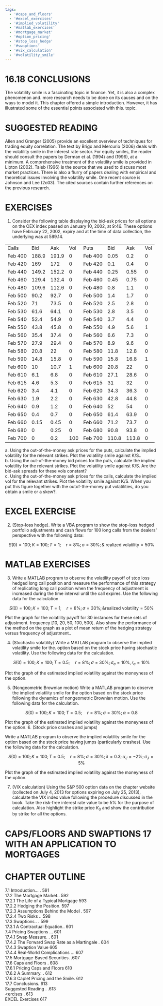 ```yaml
---
tags:
  - '#caps_and_floors'
  - '#excel_exercises'
  - '#implied_volatility'
  - '#matlab_exercises'
  - '#mortgage_market'
  - '#option_pricing'
  - '#stop_loss_hedge'
  - '#swaptions'
  - '#vix_calculation'
  - '#volatility_smile'
---
```

# 16.18 CONCLUSIONS  

The volatility smile is a fascinating topic in finance. Yet, it is also a complex phenomenon and. more research needs to be done on its causes and on the ways to model it. This chapter offered a simple introduction. However, it has illustrated some of the essential points associated with this. topic.  

# SUGGESTED READING  

Allen and Granger (2005) provide an excellent overview of techniques for trading equity correlation. The text by Brigo and Mercurio (2006) deals with the volatility smile in the interest rate sector. For equity smiles, the reader should consult the papers by Derman et al. (1994) and (1996), at a minimum. A comprehensive treatment of the volatility smile is provided in Lipton (2002). Taleb (1996) is the source that we used to discuss most market practices. There is also a flurry of papers dealing with empirical and theoretical issues involving the volatility smile. One recent source is Johnson and Lee (2o03). The cited sources contain further references on the previous research.  

# EXERCISES  

1. Consider the following table displaying the bid-ask prices for all options on the OEX index passed on January 10, 2002, at 9:46. These options have February 22, 2002, expiry and at the time of data collection, the underlying was at 589.14.  

<html><body><table><tr><td>Calls</td><td>Bid</td><td>Ask</td><td>Vol</td><td>Puts</td><td>Bid</td><td>Ask</td><td>Vol</td></tr><tr><td>Feb 400</td><td>188.9</td><td>191.9</td><td>0</td><td>Feb 400</td><td>0.05</td><td>0.2</td><td>0</td></tr><tr><td>Feb 420</td><td>169</td><td>172</td><td>0</td><td>Feb 420</td><td>0.1</td><td>0.4</td><td>0</td></tr><tr><td>Feb 440</td><td>149.2</td><td>152.2</td><td>0</td><td>Feb 440</td><td>0.25</td><td>0.55</td><td>0</td></tr><tr><td>Feb 460</td><td>129.4</td><td>132.4</td><td>0</td><td>Feb 460</td><td>0.45</td><td>0.75</td><td>0</td></tr><tr><td>Feb 480</td><td>109.6</td><td>112.6</td><td>0</td><td>Feb 480</td><td>0.8</td><td>1.1</td><td>0</td></tr><tr><td>Feb 500</td><td>90.2</td><td>92.7</td><td>0</td><td>Feb 500</td><td>1.4</td><td>1.7</td><td>0</td></tr><tr><td>Feb 520</td><td>71</td><td>73.5</td><td>0</td><td>Feb 520</td><td>2.5</td><td>2.8</td><td>0</td></tr><tr><td>Feb 530</td><td>61.6</td><td>64.1</td><td>0</td><td>Feb 530</td><td>2.8</td><td>3.5</td><td>0</td></tr><tr><td>Feb 540</td><td>52.4</td><td>54.9</td><td>0</td><td>Feb 540</td><td>3.7</td><td>4.4</td><td>0</td></tr><tr><td>Feb 550</td><td>43.8</td><td>45.8</td><td>0</td><td>Feb 550</td><td>4.9</td><td>5.6</td><td>1</td></tr><tr><td>Feb 560</td><td>35.4</td><td>37.4</td><td>0</td><td>Feb 560</td><td>6.6</td><td>7.3</td><td>0</td></tr><tr><td>Feb 570</td><td>27.9</td><td>29.4</td><td>0</td><td>Feb 570</td><td>8.9</td><td>9.6</td><td>0</td></tr><tr><td>Feb 580</td><td>20.8</td><td>22</td><td>0</td><td>Feb 580</td><td>11.8</td><td>12.8</td><td>0</td></tr><tr><td>Feb 590</td><td>14.8</td><td>15.8</td><td>0</td><td>Feb 590</td><td>15.8</td><td>16.8</td><td>1</td></tr><tr><td>Feb 600</td><td>10</td><td>10.7</td><td>1</td><td>Feb 600</td><td>20.8</td><td>22</td><td>0</td></tr><tr><td>Feb 610</td><td>6.1</td><td>6.8</td><td>0</td><td>Feb 610</td><td>27.1</td><td>28.6</td><td>0</td></tr><tr><td>Feb 615</td><td>4.6</td><td>5.3</td><td>0</td><td>Feb 615</td><td>31</td><td>32</td><td>0</td></tr><tr><td>Feb 620</td><td>3.4</td><td>4.1</td><td>0</td><td>Feb 620</td><td>34.3</td><td>36.3</td><td>0</td></tr><tr><td>Feb 630</td><td>1.9</td><td>2.2</td><td>0</td><td>Feb 630</td><td>42.8</td><td>44.8</td><td>0</td></tr><tr><td>Feb 640</td><td>0.9</td><td>1.2</td><td>0</td><td>Feb 640</td><td>52</td><td>54</td><td>0</td></tr><tr><td>Feb 650</td><td>0.4</td><td>0.7</td><td>0</td><td>Feb 650</td><td>61.4</td><td>63.9</td><td>0</td></tr><tr><td>Feb 660</td><td>0.15</td><td>0.45</td><td>0</td><td>Feb 660</td><td>71.2</td><td>73.7</td><td>0</td></tr><tr><td>Feb 680</td><td>0</td><td>0.25</td><td>0</td><td>Feb 680</td><td>90.8</td><td>93.8</td><td>0</td></tr><tr><td>Feb 700</td><td>0</td><td>0.2</td><td>100</td><td>Feb 700</td><td>110.8</td><td>113.8</td><td>0</td></tr></table></body></html>  

a. Using the out-of-the-money ask prices for the puts, calculate the implied volatility for the relevant strikes. Plot the volatility smile against K/S..   
b. Using the out-of-the-money bid prices for the puts, calculate the implied volatility for the relevant strikes. Plot the volatility smile against K/S. Are the bid-ask spreads for these vols constant?   
c. Using the out-of-the-money ask prices for the calls, calculate the implied vol for the relevant strikes. Plot the volatility smile against K/S. When you put this figure together with the outof-the-money put volatilities, do you obtain a smile or a skew?.  

# EXCEL EXERCISE  

2. (Stop-loss hedge). Write a VBA program to show the stop-loss hedged portfolio adjustments and cash flows for 100 long calls from the dealers' perspective with the following data:  

$$
S(0)=100;K=100;T=1;\quad r=8\%;\sigma=30\%;\&\mathrm{~realized~volatility}=50\%
$$  

# MATLAB EXERCISES  

3. Write a MATLAB program to observe the volatility payoff of stop loss hedged long call position and measure the performance of this strategy of replicating long call position when the frequency of adjustment is increased during the time interval until the call expires. Use the following data for the calculation  

$$
S(0)=100;K=100;T=1;\quad r=8\%;\sigma=30\%;\&\mathrm{{realized}~v o l a t i l i t y}=50\%
$$  

Plot the graph for the volatility payoff for 30 instances for these sets of adjustment. frequency [10, 20, 50, 100, 500]. Also show the performance of the method on the graph as a plot of mean return of the hedging strategy versus frequency of adjustment..  

4. (Stochastic volatility) Write a MATLAB program to observe the implied volatility smile for the. option based on the stock price having stochastic volatility. Use the following data for the calculation.  

$$
S(0)=100;K=100;T=0.5;\quad r=8\%;\sigma=30\%;\sigma_{\sigma}=10\%,r_{\sigma}=10\%
$$  

Plot the graph of the estimated implied volatility against the moneyness of the option.  

5. (Nongeometric Brownian motion) Write a MATLAB program to observe the implied volatility smile for the option based on the stock price following the dynamics of nongeometric Brownian motion. Use the following data for the calculation.  

$$
S(0)=100;K=100;T=0.5;\quad r=8\%;\sigma=30\%;\alpha=0.8
$$  

Plot the graph of the estimated implied volatility against the moneyness of the option. 6. (Stock price crashes and jumps)  

Write a MATLAB program to observe the implied volatility smile for the option based on the stock price having jumps (particularly crashes). Use the following data for the calculation.  

$$
S(0)=100;K=100;T=0.5;\quad r=8\%;\sigma=30\%;\lambda=0.3;\alpha_{J}=-2\%;\sigma_{J}=5\%
$$  

Plot the graph of the estimated implied volatility against the moneyness of the option.  

7. (VIX calculation) Using the S&P 500 option data on the chapter website (collected on July 4, 2013 for options expiring on July 25, 2013), calculate the VIX index value following the procedure discussed in the book. Take the risk-free interest rate value to be $5\%$ for the purpose of calculation. Also highlight the strike price $K_{0}$ and show the contribution by strike for all the options.  

# CAPS/FLOORS AND SWAPTIONS 17 WITH AN APPLICATION TO MORTGAGES  

# CHAPTER OUTLINE  

7.1 Introduction... . 591   
17.2 The Mortgage Market.. 592   
17.2.1 The Life of a Typical Mortgage 593   
17.2.2 Hedging the Position. 597   
17.2.3 Assumptions Behind the Model . 597   
17.2.4 Two Risks .. 598   
17.3 Swaptions.. . 599   
17.3.1 A Contractual Equation.. 601   
7.4 Pricing Swaptions ... 601   
17.4.1 Swap Measure. . 601   
17.4.2 The Forward Swap Rate as a Martingale . 604   
17.4.3 Swaption Value 605   
17.4.4 Real-World Complications ... 607   
17.5 Mortgage-Based Securities. .607   
17.6 Caps and Floors . 608   
17.6.1 Pricing Caps and Floors 610   
17.6.2 A Summary. . 612   
17.6.3 Caplet Pricing and the Smile. 612   
17.7 Conclusions. 613   
Suggested Reading . .613   
<ercises . 613   
EXCEL Exercises 617  
